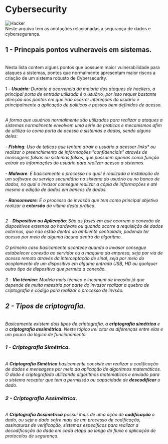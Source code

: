 # Cybersecurity
![Hacker](https://www.softsell.com.br/wp-content/uploads/2020/09/hacker-etico-tudo-o-que-voce-precisa-saber-sobre-essa-profissao-20200828142932.jpg.jpg)
<br> Neste arquivo tem as anotações relacionadas a segurança de dados e cybersegurança. <br>

## 1 - Princpais pontos vulneraveis em sistemas.

<br> Nesta lista contem alguns pontos que possuem maior vulnerabilidade para ataques a sistemas, pontos que normalmente apresentam maior riscos a criação de um sistema robusto de Cybersecurity. <br>
<br> 1 - **<i>Usuário<i>**: Durante a ocorrencia da maioria dos ataques de hackers, a principal porta de entrada utilizada é o usuário, por isso requer bastante atenção aos pontos em que irão ocorrer intereções do usuário e principalmente a aplicação de politicas e passos bem definidos de acesso. <br>

<br> A forma que usuários normalmente são utilizados para realizar a ataques a sistemas normalmente envolvem uma série de praticas e mecanismos afim de uitiliza-lo como porta de acesso a sistemas e dados, sendo alguns deles: <br>
<br> -  **<i>Fishing<i>**: Uso de taticas que tentam atrair o usuário a *acessar links** ou realizar o preenchimento de informações "confidenciais" através de mensagens falsas ou sistemas falsos, que possuem apenas como função extrair as informações do usuário para realizar acesso a sistemas. <br>
<br> - **<i>Malware<i>**: É basicamente o processo no qual é realizada  a instalação de um software ou serviço secundário no sistema do usuário ou no banco de dados, no qual o invasor consegue realizar a cópia de informações e até mesmo a edição de dados em bancos de dados. <br>
<br> - **<i>Ransomware<i>**: É o processo de invasão que tem como principal objetivo realizar a **extorsão** da vitima desta prática. <br>

<br> 2 - **<i>Dispositivo ou Aplicação<i>**: São as fases em que ocorrem a conexão de dispositivos externos ao hardware ou quando ocorre a requisição de dados externos, que não estão dentro do ambiente controlado, podendo ter acesso por meio de alguma lacuna dentro do algoritmo. <br>
<br> O primeiro caso basicamente acontece quando o invasor consegue estabelecer conexão ao servidor ou a maquina da empresa, seja por via de acesso remoto através da interceptação de sinal, seja por meio do acoplamento de um dispositivo em alguma entrada <i>USB<i>, <i>HD<i> ou qualquer outro tipo de dispositivo que permita a conexão. <br>
<br> 3 - **<i>Via técnica<i>**: Modelo mais técnico e incomum de invasão já que depende de muita maestria por parte do invasor realizar a quebra de criptografia e código para realizar o processo de invsão.

## 2 - Tipos de criptografia.
<br> Basicamente existem dois tipos de criptografia, a **criptografia simétrica** e a **criptografia assimétrica**. Neste tópico irei citar as diferenças entre elas e um pouco da lógica de funcionamento. <br>

### 1 - Criptografia Simétrica.
<br> A **Criptografia Simétrica** basicamente consiste em realizar a codificação de dados e mensagens por meio da aplicação de algoritmos matemáticos. O dado é criptografado utilizando algoritmos matematicos e enviado para o sistema receptor que tem a permissão ou capacidade de **descodificar** o dado. <br>

### 2 - Criptografia Assimétrica.
<br> A **Criptografia Assimétrica** possui mais de uma ação de **codificação** o dado, ou seja o dado sofre mais de um processo de codificação, assinaturas de verificação, sistemas específicos para realizar a decodificação do dado em cada etapa ao longo do fluxo e aplicação de protocolos de segurança. <br>
